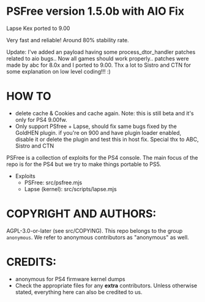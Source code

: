 # PSFree version 1.5.0b with AIO Fix

Lapse Kex ported to 9.00

Very fast and reliable! Around 80% stability rate.

Update: I've added an payload having some process_dtor_handler patches related to aio bugs.. Now all games should work properly.. patches were made by abc for 8.0x and I ported to 9.00. Thx a lot to Sistro and CTN for some explanation on low level coding!!! :)

# HOW TO
* delete cache & Cookies and cache again. Note: this is still beta and it's only
for PS4 9.00fw.
* Only support PSfree + Lapse, should fix same bugs fixed by the GoldHEN plugin. if
you're on 900 and have plugin loader enabled, disable it or delete the plugin and
test this in host fix. Special thx to ABC, Sistro and CTN

PSFree is a collection of exploits for the PS4 console. The main focus of the 
repo is for the PS4 but we try to make things portable to PS5.

* Exploits
  * PSFree: src/psfree.mjs
  * Lapse (kernel): src/scripts/lapse.mjs

# COPYRIGHT AND AUTHORS:
AGPL-3.0-or-later (see src/COPYING). This repo belongs to the group
`anonymous`. We refer to anonymous contributors as "anonymous" as well.
# CREDITS:
* anonymous for PS4 firmware kernel dumps
* Check the appropriate files for any **extra** contributors. Unless otherwise
  stated, everything here can also be credited to us.
